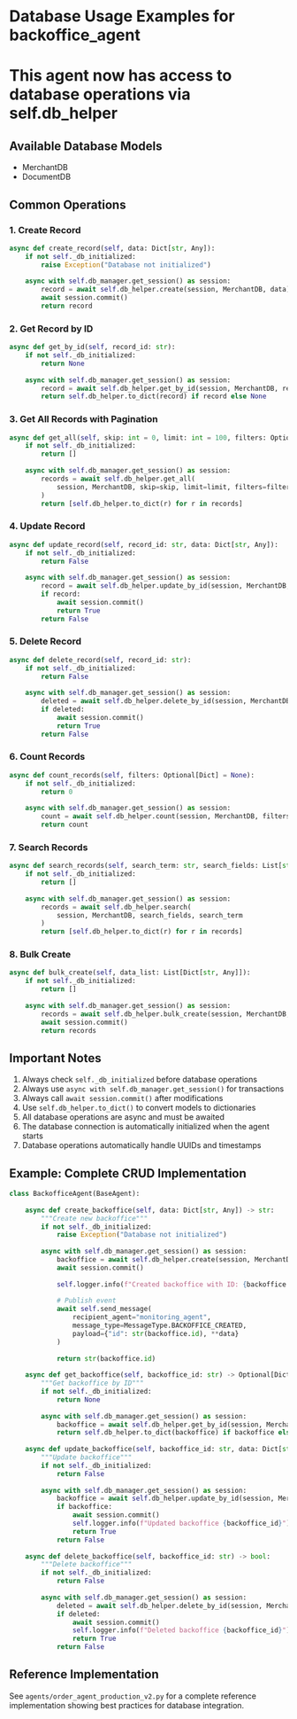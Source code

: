 
# Database Usage Examples for backoffice_agent
# This agent now has access to database operations via self.db_helper

## Available Database Models
- MerchantDB
- DocumentDB

## Common Operations

### 1. Create Record
```python
async def create_record(self, data: Dict[str, Any]):
    if not self._db_initialized:
        raise Exception("Database not initialized")
    
    async with self.db_manager.get_session() as session:
        record = await self.db_helper.create(session, MerchantDB, data)
        await session.commit()
        return record
```

### 2. Get Record by ID
```python
async def get_by_id(self, record_id: str):
    if not self._db_initialized:
        return None
    
    async with self.db_manager.get_session() as session:
        record = await self.db_helper.get_by_id(session, MerchantDB, record_id)
        return self.db_helper.to_dict(record) if record else None
```

### 3. Get All Records with Pagination
```python
async def get_all(self, skip: int = 0, limit: int = 100, filters: Optional[Dict] = None):
    if not self._db_initialized:
        return []
    
    async with self.db_manager.get_session() as session:
        records = await self.db_helper.get_all(
            session, MerchantDB, skip=skip, limit=limit, filters=filters
        )
        return [self.db_helper.to_dict(r) for r in records]
```

### 4. Update Record
```python
async def update_record(self, record_id: str, data: Dict[str, Any]):
    if not self._db_initialized:
        return False
    
    async with self.db_manager.get_session() as session:
        record = await self.db_helper.update_by_id(session, MerchantDB, record_id, data)
        if record:
            await session.commit()
            return True
        return False
```

### 5. Delete Record
```python
async def delete_record(self, record_id: str):
    if not self._db_initialized:
        return False
    
    async with self.db_manager.get_session() as session:
        deleted = await self.db_helper.delete_by_id(session, MerchantDB, record_id)
        if deleted:
            await session.commit()
            return True
        return False
```

### 6. Count Records
```python
async def count_records(self, filters: Optional[Dict] = None):
    if not self._db_initialized:
        return 0
    
    async with self.db_manager.get_session() as session:
        count = await self.db_helper.count(session, MerchantDB, filters=filters)
        return count
```

### 7. Search Records
```python
async def search_records(self, search_term: str, search_fields: List[str]):
    if not self._db_initialized:
        return []
    
    async with self.db_manager.get_session() as session:
        records = await self.db_helper.search(
            session, MerchantDB, search_fields, search_term
        )
        return [self.db_helper.to_dict(r) for r in records]
```

### 8. Bulk Create
```python
async def bulk_create(self, data_list: List[Dict[str, Any]]):
    if not self._db_initialized:
        return []
    
    async with self.db_manager.get_session() as session:
        records = await self.db_helper.bulk_create(session, MerchantDB, data_list)
        await session.commit()
        return records
```

## Important Notes

1. Always check `self._db_initialized` before database operations
2. Always use `async with self.db_manager.get_session()` for transactions
3. Always call `await session.commit()` after modifications
4. Use `self.db_helper.to_dict()` to convert models to dictionaries
5. All database operations are async and must be awaited
6. The database connection is automatically initialized when the agent starts
7. Database operations automatically handle UUIDs and timestamps

## Example: Complete CRUD Implementation

```python
class BackofficeAgent(BaseAgent):
    
    async def create_backoffice(self, data: Dict[str, Any]) -> str:
        """Create new backoffice"""
        if not self._db_initialized:
            raise Exception("Database not initialized")
        
        async with self.db_manager.get_session() as session:
            backoffice = await self.db_helper.create(session, MerchantDB, data)
            await session.commit()
            
            self.logger.info(f"Created backoffice with ID: {backoffice.id}")
            
            # Publish event
            await self.send_message(
                recipient_agent="monitoring_agent",
                message_type=MessageType.BACKOFFICE_CREATED,
                payload={"id": str(backoffice.id), **data}
            )
            
            return str(backoffice.id)
    
    async def get_backoffice(self, backoffice_id: str) -> Optional[Dict]:
        """Get backoffice by ID"""
        if not self._db_initialized:
            return None
        
        async with self.db_manager.get_session() as session:
            backoffice = await self.db_helper.get_by_id(session, MerchantDB, backoffice_id)
            return self.db_helper.to_dict(backoffice) if backoffice else None
    
    async def update_backoffice(self, backoffice_id: str, data: Dict[str, Any]) -> bool:
        """Update backoffice"""
        if not self._db_initialized:
            return False
        
        async with self.db_manager.get_session() as session:
            backoffice = await self.db_helper.update_by_id(session, MerchantDB, backoffice_id, data)
            if backoffice:
                await session.commit()
                self.logger.info(f"Updated backoffice {backoffice_id}")
                return True
            return False
    
    async def delete_backoffice(self, backoffice_id: str) -> bool:
        """Delete backoffice"""
        if not self._db_initialized:
            return False
        
        async with self.db_manager.get_session() as session:
            deleted = await self.db_helper.delete_by_id(session, MerchantDB, backoffice_id)
            if deleted:
                await session.commit()
                self.logger.info(f"Deleted backoffice {backoffice_id}")
                return True
            return False
```

## Reference Implementation

See `agents/order_agent_production_v2.py` for a complete reference implementation
showing best practices for database integration.
